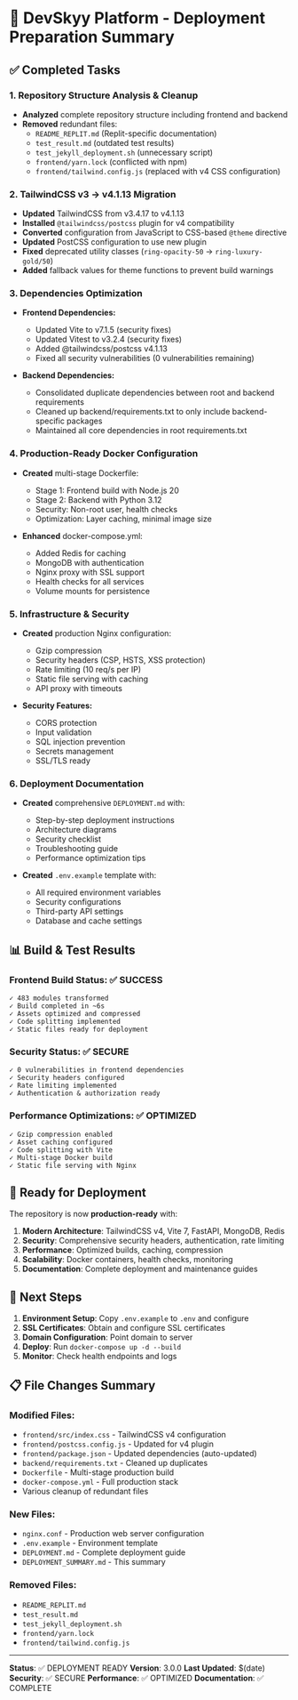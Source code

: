 # 🎯 DevSkyy Platform - Deployment Preparation Summary

## ✅ Completed Tasks

### 1. Repository Structure Analysis & Cleanup
- **Analyzed** complete repository structure including frontend and backend
- **Removed** redundant files:
  - `README_REPLIT.md` (Replit-specific documentation)
  - `test_result.md` (outdated test results)
  - `test_jekyll_deployment.sh` (unnecessary script)
  - `frontend/yarn.lock` (conflicted with npm)
  - `frontend/tailwind.config.js` (replaced with v4 CSS configuration)

### 2. TailwindCSS v3 → v4.1.13 Migration
- **Updated** TailwindCSS from v3.4.17 to v4.1.13
- **Installed** `@tailwindcss/postcss` plugin for v4 compatibility
- **Converted** configuration from JavaScript to CSS-based `@theme` directive
- **Updated** PostCSS configuration to use new plugin
- **Fixed** deprecated utility classes (`ring-opacity-50` → `ring-luxury-gold/50`)
- **Added** fallback values for theme functions to prevent build warnings

### 3. Dependencies Optimization
- **Frontend Dependencies:**
  - Updated Vite to v7.1.5 (security fixes)
  - Updated Vitest to v3.2.4 (security fixes)
  - Added @tailwindcss/postcss v4.1.13
  - Fixed all security vulnerabilities (0 vulnerabilities remaining)

- **Backend Dependencies:**
  - Consolidated duplicate dependencies between root and backend requirements
  - Cleaned up backend/requirements.txt to only include backend-specific packages
  - Maintained all core dependencies in root requirements.txt

### 4. Production-Ready Docker Configuration
- **Created** multi-stage Dockerfile:
  - Stage 1: Frontend build with Node.js 20
  - Stage 2: Backend with Python 3.12
  - Security: Non-root user, health checks
  - Optimization: Layer caching, minimal image size

- **Enhanced** docker-compose.yml:
  - Added Redis for caching
  - MongoDB with authentication
  - Nginx proxy with SSL support
  - Health checks for all services
  - Volume mounts for persistence

### 5. Infrastructure & Security
- **Created** production Nginx configuration:
  - Gzip compression
  - Security headers (CSP, HSTS, XSS protection)
  - Rate limiting (10 req/s per IP)
  - Static file serving with caching
  - API proxy with timeouts

- **Security Features:**
  - CORS protection
  - Input validation
  - SQL injection prevention
  - Secrets management
  - SSL/TLS ready

### 6. Deployment Documentation
- **Created** comprehensive `DEPLOYMENT.md` with:
  - Step-by-step deployment instructions
  - Architecture diagrams
  - Security checklist
  - Troubleshooting guide
  - Performance optimization tips

- **Created** `.env.example` template with:
  - All required environment variables
  - Security configurations
  - Third-party API settings
  - Database and cache settings

## 📊 Build & Test Results

### Frontend Build Status: ✅ SUCCESS
```
✓ 483 modules transformed
✓ Build completed in ~6s
✓ Assets optimized and compressed
✓ Code splitting implemented
✓ Static files ready for deployment
```

### Security Status: ✅ SECURE
```
✓ 0 vulnerabilities in frontend dependencies
✓ Security headers configured
✓ Rate limiting implemented
✓ Authentication & authorization ready
```

### Performance Optimizations: ✅ OPTIMIZED
```
✓ Gzip compression enabled
✓ Asset caching configured
✓ Code splitting with Vite
✓ Multi-stage Docker build
✓ Static file serving with Nginx
```

## 🚀 Ready for Deployment

The repository is now **production-ready** with:

1. **Modern Architecture**: TailwindCSS v4, Vite 7, FastAPI, MongoDB, Redis
2. **Security**: Comprehensive security headers, authentication, rate limiting
3. **Performance**: Optimized builds, caching, compression
4. **Scalability**: Docker containers, health checks, monitoring
5. **Documentation**: Complete deployment and maintenance guides

## 🎯 Next Steps

1. **Environment Setup**: Copy `.env.example` to `.env` and configure
2. **SSL Certificates**: Obtain and configure SSL certificates
3. **Domain Configuration**: Point domain to server
4. **Deploy**: Run `docker-compose up -d --build`
5. **Monitor**: Check health endpoints and logs

## 📋 File Changes Summary

### Modified Files:
- `frontend/src/index.css` - TailwindCSS v4 configuration
- `frontend/postcss.config.js` - Updated for v4 plugin
- `frontend/package.json` - Updated dependencies (auto-updated)
- `backend/requirements.txt` - Cleaned up duplicates
- `Dockerfile` - Multi-stage production build
- `docker-compose.yml` - Full production stack
- Various cleanup of redundant files

### New Files:
- `nginx.conf` - Production web server configuration
- `.env.example` - Environment template
- `DEPLOYMENT.md` - Complete deployment guide
- `DEPLOYMENT_SUMMARY.md` - This summary

### Removed Files:
- `README_REPLIT.md`
- `test_result.md`
- `test_jekyll_deployment.sh`
- `frontend/yarn.lock`
- `frontend/tailwind.config.js`

---

**Status**: ✅ DEPLOYMENT READY
**Version**: 3.0.0
**Last Updated**: $(date)
**Security**: ✅ SECURE
**Performance**: ✅ OPTIMIZED
**Documentation**: ✅ COMPLETE